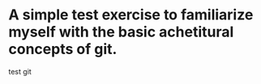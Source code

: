 A simple test exercise to familiarize myself with the basic achetitural concepts of git.
====

test git
